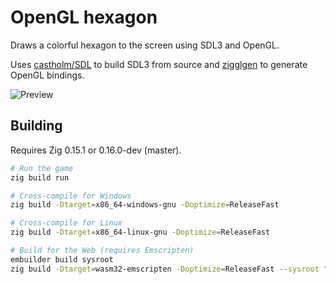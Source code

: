 <!--
SPDX-FileCopyrightText: NONE
SPDX-License-Identifier: CC0-1.0
-->

# OpenGL hexagon

Draws a colorful hexagon to the screen using SDL3 and OpenGL.

Uses [castholm/SDL](https://github.com/castholm/SDL) to build SDL3 from source and [zigglgen](https://github.com/castholm/zigglgen) to generate OpenGL bindings.

![Preview](preview.png)

## Building

Requires Zig 0.15.1 or 0.16.0-dev (master).

```sh
# Run the game
zig build run

# Cross-compile for Windows
zig build -Dtarget=x86_64-windows-gnu -Doptimize=ReleaseFast

# Cross-compile for Linux
zig build -Dtarget=x86_64-linux-gnu -Doptimize=ReleaseFast

# Build for the Web (requires Emscripten)
embuilder build sysroot
zig build -Dtarget=wasm32-emscripten -Doptimize=ReleaseFast --sysroot "$(em-config CACHE)/sysroot"
```
